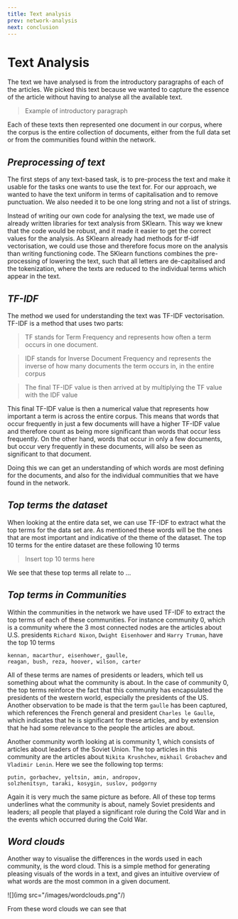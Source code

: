 ```yaml
---
title: Text analysis
prev: network-analysis
next: conclusion
---
```


# Text Analysis
The text we have analysed is from the introductory paragraphs of each of the articles. We picked this text because we
wanted to capture the essence of the article without having to analyse all the available text. 

> Example of introductory paragraph


Each of these texts then represented one document in our corpus, where the corpus is the entire collection of documents, 
either from the full data set or from the communities found within the network. 

## *Preprocessing of text*
The first steps of any text-based task, is to pre-process the text and make it usable for the tasks one wants to use
the text for. For our approach, we wanted to have the text uniform in terms of capitalisation and to remove punctuation.
We also needed it to be one long string and not a list of strings. 

Instead of writing our own code for analysing the text, we made use of already written libraries for text analysis from
SKlearn. This way we knew that the code would be robust, and it made it easier to get the correct values for the 
analysis. As SKlearn already had methods for tf-idf vectorisation, we could use those and therefore focus more on the 
analysis than writing functioning code. The SKlearn functions combines the pre-processing of lowering the text, such 
that all letters are de-capitalised and the tokenization, where the texts are reduced to the individual terms which
appear in the text.

## *TF-IDF*
The method we used for understanding the text was TF-IDF vectorisation. TF-IDF is a method that uses two parts: 
> TF stands for Term Frequency and represents how often a term occurs in one document. 

> IDF stands for Inverse Document Frequency and represents the inverse of how many documents the term occurs in, in the
> entire corpus

> The final TF-IDF value is then arrived at by multiplying the TF value with the IDF value

This final TF-IDF value is then a numerical value that represents how important a term is across the entire corpus. 
This means that words that occur frequently in just a few documents will have a higher TF-IDF value and therefore count
as being more significant than words that occur less frequently. On the other hand, words that occur in only a few 
documents, but occur very frequently in these documents, will also be seen as significant to that document. 

Doing this we can get an understanding of which words are most defining for the documents, and also for the individual
communities that we have found in the network.

## *Top terms the dataset*
When looking at the entire data set, we can use TF-IDF to extract what the top terms for the data set are. As mentioned
these words will be the ones that are most important and indicative of the theme of the dataset.
The top 10 terms for the entire dataset are these following 10 terms
> Insert top 10 terms here

We see that these top terms all relate to ...

## *Top terms in Communities*
Within the communities in the network we have used TF-IDF to extract the top terms of each of these communities. For 
instance community 0, which is a community where the 3 most connected nodes are the articles about U.S. presidents
`Richard Nixon`, `Dwight Eisenhower` and `Harry Truman`, have the top 10 terms

    kennan, macarthur, eisenhower, gaulle, 
    reagan, bush, reza, hoover, wilson, carter

All of these terms are names of presidents or leaders, which tell us something about what the community is about. In the
case of community 0, the top terms reinforce the fact that this community has encapsulated the presidents of the western
world, especially the presidents of the US. Another observation to be made is that the term `gaulle` has been captured,
which references the French general and president `Charles le Gaulle`, which indicates that he is significant for these
articles, and by extension that he had some relevance to the people the articles are about.

Another community worth looking at is community 1, which consists of articles about leaders of the Soviet Union. The
top articles in this community are the articles about `Nikita Krushchev`, `mikhail Grobachev` and `Vladimir Lenin`. Here
we see the following top terms:

    putin, gorbachev, yeltsin, amin, andropov, 
    solzhenitsyn, taraki, kosygin, suslov, podgorny

Again it is very much the same picture as before. All of these top terms underlines what the community is about, namely
Soviet presidents and leaders; all people that played a significant role during the Cold War and in the events which 
occurred during the Cold War.

## *Word clouds*
Another way to visualise the differences in the words used in each community, is the word cloud. This is a simple method
for generating pleasing visuals of the words in a text, and gives an intuitive overview of what words are the most 
common in a given document. 

![](img src="/images/wordclouds.png"/)

From these word clouds we can see that  
